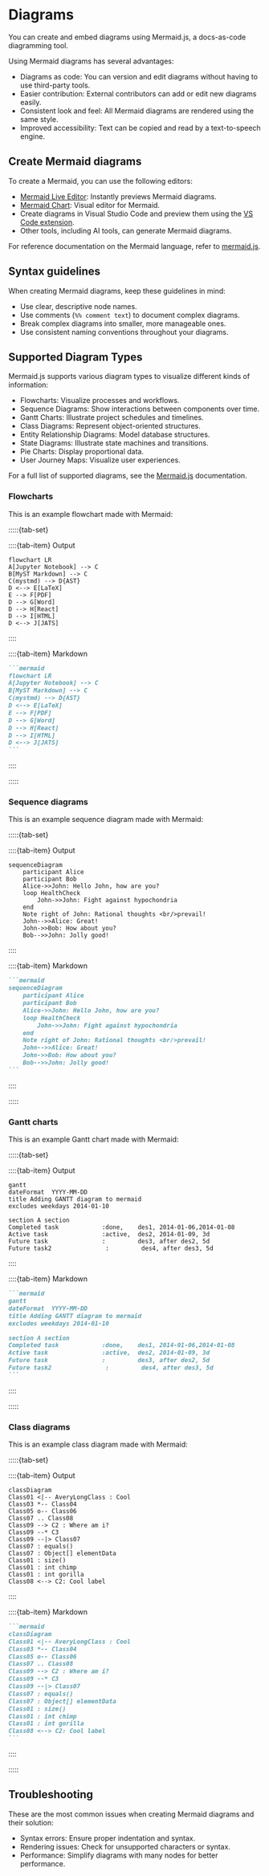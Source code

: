 # Diagrams

You can create and embed diagrams using Mermaid.js, a docs-as-code diagramming tool.

Using Mermaid diagrams has several advantages:

- Diagrams as code: You can version and edit diagrams without having to use third-party tools.
- Easier contribution: External contributors can add or edit new diagrams easily.
- Consistent look and feel: All Mermaid diagrams are rendered using the same style.
- Improved accessibility: Text can be copied and read by a text-to-speech engine.

## Create Mermaid diagrams

To create a Mermaid, you can use the following editors:

- [Mermaid Live Editor](https://mermaid.live/): Instantly previews Mermaid diagrams.
- [Mermaid Chart](https://www.mermaidchart.com/app/dashboard): Visual editor for Mermaid.
- Create diagrams in Visual Studio Code and preview them using the [VS Code extension](https://docs.mermaidchart.com/plugins/visual-studio-code).
- Other tools, including AI tools, can generate Mermaid diagrams.

For reference documentation on the Mermaid language, refer to [mermaid.js](https://mermaid.js.org).

## Syntax guidelines

When creating Mermaid diagrams, keep these guidelines in mind:

- Use clear, descriptive node names.
- Use comments (`%% comment text`) to document complex diagrams.
- Break complex diagrams into smaller, more manageable ones.
- Use consistent naming conventions throughout your diagrams.

## Supported Diagram Types

Mermaid.js supports various diagram types to visualize different kinds of information:

- Flowcharts: Visualize processes and workflows.
- Sequence Diagrams: Show interactions between components over time.
- Gantt Charts: Illustrate project schedules and timelines.
- Class Diagrams: Represent object-oriented structures.
- Entity Relationship Diagrams: Model database structures.
- State Diagrams: Illustrate state machines and transitions.
- Pie Charts: Display proportional data.
- User Journey Maps: Visualize user experiences.

For a full list of supported diagrams, see the [Mermaid.js](https://mermaid.js.org/intro/) documentation.

### Flowcharts

This is an example flowchart made with Mermaid:

:::::{tab-set}

::::{tab-item} Output

```mermaid
flowchart LR
A[Jupyter Notebook] --> C
B[MyST Markdown] --> C
C(mystmd) --> D{AST}
D <--> E[LaTeX]
E --> F[PDF]
D --> G[Word]
D --> H[React]
D --> I[HTML]
D <--> J[JATS]
```

::::

::::{tab-item} Markdown
````markdown
```mermaid 
flowchart LR
A[Jupyter Notebook] --> C
B[MyST Markdown] --> C
C(mystmd) --> D{AST}
D <--> E[LaTeX]
E --> F[PDF]
D --> G[Word]
D --> H[React]
D --> I[HTML]
D <--> J[JATS]
```
````
::::

:::::


### Sequence diagrams

This is an example sequence diagram made with Mermaid:

:::::{tab-set}

::::{tab-item} Output

```mermaid
sequenceDiagram
    participant Alice
    participant Bob
    Alice->>John: Hello John, how are you?
    loop HealthCheck
        John->>John: Fight against hypochondria
    end
    Note right of John: Rational thoughts <br/>prevail!
    John-->>Alice: Great!
    John->>Bob: How about you?
    Bob-->>John: Jolly good!
```

::::

::::{tab-item} Markdown
````markdown
```mermaid 
sequenceDiagram
    participant Alice
    participant Bob
    Alice->>John: Hello John, how are you?
    loop HealthCheck
        John->>John: Fight against hypochondria
    end
    Note right of John: Rational thoughts <br/>prevail!
    John-->>Alice: Great!
    John->>Bob: How about you?
    Bob-->>John: Jolly good!
```
````
::::

:::::

### Gantt charts

This is an example Gantt chart made with Mermaid:

:::::{tab-set}

::::{tab-item} Output

```mermaid
gantt
dateFormat  YYYY-MM-DD
title Adding GANTT diagram to mermaid
excludes weekdays 2014-01-10

section A section
Completed task            :done,    des1, 2014-01-06,2014-01-08
Active task               :active,  des2, 2014-01-09, 3d
Future task               :         des3, after des2, 5d
Future task2               :         des4, after des3, 5d
```

::::

::::{tab-item} Markdown
````markdown
```mermaid 
gantt
dateFormat  YYYY-MM-DD
title Adding GANTT diagram to mermaid
excludes weekdays 2014-01-10

section A section
Completed task            :done,    des1, 2014-01-06,2014-01-08
Active task               :active,  des2, 2014-01-09, 3d
Future task               :         des3, after des2, 5d
Future task2               :         des4, after des3, 5d
```
````
::::

:::::

### Class diagrams

This is an example class diagram made with Mermaid:

:::::{tab-set}

::::{tab-item} Output

```mermaid
classDiagram
Class01 <|-- AveryLongClass : Cool
Class03 *-- Class04
Class05 o-- Class06
Class07 .. Class08
Class09 --> C2 : Where am i?
Class09 --* C3
Class09 --|> Class07
Class07 : equals()
Class07 : Object[] elementData
Class01 : size()
Class01 : int chimp
Class01 : int gorilla
Class08 <--> C2: Cool label
```

::::

::::{tab-item} Markdown
````markdown
```mermaid 
classDiagram
Class01 <|-- AveryLongClass : Cool
Class03 *-- Class04
Class05 o-- Class06
Class07 .. Class08
Class09 --> C2 : Where am i?
Class09 --* C3
Class09 --|> Class07
Class07 : equals()
Class07 : Object[] elementData
Class01 : size()
Class01 : int chimp
Class01 : int gorilla
Class08 <--> C2: Cool label
```
````
::::

:::::

## Troubleshooting

These are the most common issues when creating Mermaid diagrams and their solution:

- Syntax errors: Ensure proper indentation and syntax.
- Rendering issues: Check for unsupported characters or syntax.
- Performance: Simplify diagrams with many nodes for better performance.